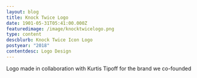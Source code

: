 ```yaml
---
layout: blog
title: Knock Twice Logo
date: 1901-05-31T05:41:00.000Z
featuredimage: /image/knocktwicelogo.png
type: content
descblurb: Knock Twice Icon Logo
postyear: "2018"
contentdesc: Logo Design
---
```

Logo made in collaboration with Kurtis Tipoff for the brand we co-founded
